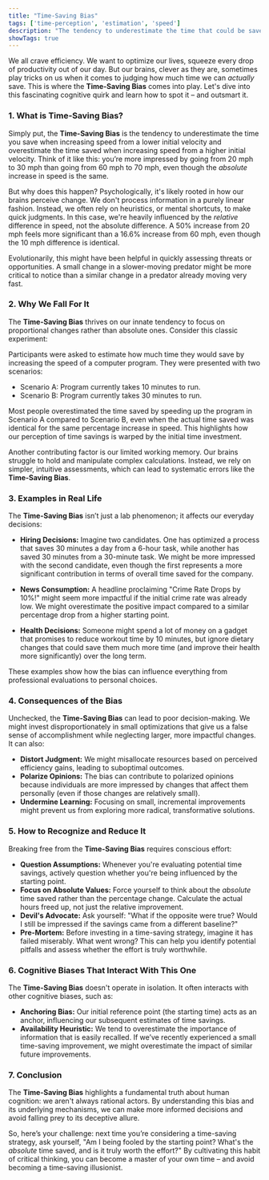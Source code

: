 ```yaml
---
title: "Time-Saving Bias"
tags: ['time-perception', 'estimation', 'speed']
description: "The tendency to underestimate the time that could be saved when increasing from a relatively low speed and to overestimate the time that could be saved when increasing from a relatively high speed."
showTags: true
---
```



We all crave efficiency. We want to optimize our lives, squeeze every drop of productivity out of our day. But our brains, clever as they are, sometimes play tricks on us when it comes to judging how much time we can *actually* save. This is where the **Time-Saving Bias** comes into play. Let's dive into this fascinating cognitive quirk and learn how to spot it – and outsmart it.

### 1. What is Time-Saving Bias?

Simply put, the **Time-Saving Bias** is the tendency to underestimate the time you save when increasing speed from a lower initial velocity and overestimate the time saved when increasing speed from a higher initial velocity. Think of it like this: you’re more impressed by going from 20 mph to 30 mph than going from 60 mph to 70 mph, even though the *absolute* increase in speed is the same.

But why does this happen? Psychologically, it's likely rooted in how our brains perceive change. We don't process information in a purely linear fashion. Instead, we often rely on heuristics, or mental shortcuts, to make quick judgments. In this case, we're heavily influenced by the *relative* difference in speed, not the absolute difference. A 50% increase from 20 mph feels more significant than a 16.6% increase from 60 mph, even though the 10 mph difference is identical.

Evolutionarily, this might have been helpful in quickly assessing threats or opportunities. A small change in a slower-moving predator might be more critical to notice than a similar change in a predator already moving very fast.

### 2. Why We Fall For It

The **Time-Saving Bias** thrives on our innate tendency to focus on proportional changes rather than absolute ones. Consider this classic experiment:

Participants were asked to estimate how much time they would save by increasing the speed of a computer program. They were presented with two scenarios:

*   Scenario A: Program currently takes 10 minutes to run.
*   Scenario B: Program currently takes 30 minutes to run.

Most people overestimated the time saved by speeding up the program in Scenario A compared to Scenario B, even when the actual time saved was identical for the same percentage increase in speed. This highlights how our perception of time savings is warped by the initial time investment.

Another contributing factor is our limited working memory. Our brains struggle to hold and manipulate complex calculations. Instead, we rely on simpler, intuitive assessments, which can lead to systematic errors like the **Time-Saving Bias**.

### 3. Examples in Real Life

The **Time-Saving Bias** isn’t just a lab phenomenon; it affects our everyday decisions:

*   **Hiring Decisions:** Imagine two candidates. One has optimized a process that saves 30 minutes a day from a 6-hour task, while another has saved 30 minutes from a 30-minute task. We might be more impressed with the second candidate, even though the first represents a more significant contribution in terms of overall time saved for the company.

*   **News Consumption:** A headline proclaiming "Crime Rate Drops by 10%!" might seem more impactful if the initial crime rate was already low. We might overestimate the positive impact compared to a similar percentage drop from a higher starting point.

*   **Health Decisions:** Someone might spend a lot of money on a gadget that promises to reduce workout time by 10 minutes, but ignore dietary changes that could save them much more time (and improve their health more significantly) over the long term.

These examples show how the bias can influence everything from professional evaluations to personal choices.

### 4. Consequences of the Bias

Unchecked, the **Time-Saving Bias** can lead to poor decision-making. We might invest disproportionately in small optimizations that give us a false sense of accomplishment while neglecting larger, more impactful changes. It can also:

*   **Distort Judgment:** We might misallocate resources based on perceived efficiency gains, leading to suboptimal outcomes.
*   **Polarize Opinions:** The bias can contribute to polarized opinions because individuals are more impressed by changes that affect them personally (even if those changes are relatively small).
*   **Undermine Learning:** Focusing on small, incremental improvements might prevent us from exploring more radical, transformative solutions.

### 5. How to Recognize and Reduce It

Breaking free from the **Time-Saving Bias** requires conscious effort:

*   **Question Assumptions:** Whenever you're evaluating potential time savings, actively question whether you're being influenced by the starting point.
*   **Focus on Absolute Values:** Force yourself to think about the *absolute* time saved rather than the percentage change. Calculate the actual hours freed up, not just the relative improvement.
*   **Devil's Advocate:** Ask yourself: "What if the opposite were true? Would I still be impressed if the savings came from a different baseline?"
*   **Pre-Mortem:** Before investing in a time-saving strategy, imagine it has failed miserably. What went wrong? This can help you identify potential pitfalls and assess whether the effort is truly worthwhile.

### 6. Cognitive Biases That Interact With This One

The **Time-Saving Bias** doesn't operate in isolation. It often interacts with other cognitive biases, such as:

*   **Anchoring Bias:** Our initial reference point (the starting time) acts as an anchor, influencing our subsequent estimates of time savings.
*   **Availability Heuristic:** We tend to overestimate the importance of information that is easily recalled. If we’ve recently experienced a small time-saving improvement, we might overestimate the impact of similar future improvements.

### 7. Conclusion

The **Time-Saving Bias** highlights a fundamental truth about human cognition: we aren't always rational actors. By understanding this bias and its underlying mechanisms, we can make more informed decisions and avoid falling prey to its deceptive allure.

So, here’s your challenge: next time you’re considering a time-saving strategy, ask yourself, "Am I being fooled by the starting point? What's the *absolute* time saved, and is it truly worth the effort?" By cultivating this habit of critical thinking, you can become a master of your own time – and avoid becoming a time-saving illusionist.

